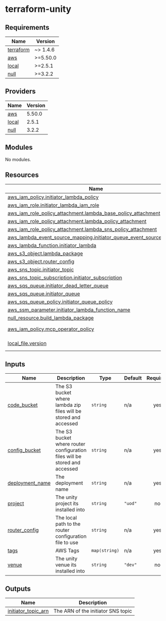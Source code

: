 # terraform-unity

<!-- BEGINNING OF PRE-COMMIT-TERRAFORM DOCS HOOK -->
## Requirements

| Name | Version |
|------|---------|
| <a name="requirement_terraform"></a> [terraform](#requirement\_terraform) | ~> 1.4.6 |
| <a name="requirement_aws"></a> [aws](#requirement\_aws) | >=5.50.0 |
| <a name="requirement_local"></a> [local](#requirement\_local) | >=2.5.1 |
| <a name="requirement_null"></a> [null](#requirement\_null) | >=3.2.2 |

## Providers

| Name | Version |
|------|---------|
| <a name="provider_aws"></a> [aws](#provider\_aws) | 5.50.0 |
| <a name="provider_local"></a> [local](#provider\_local) | 2.5.1 |
| <a name="provider_null"></a> [null](#provider\_null) | 3.2.2 |

## Modules

No modules.

## Resources

| Name | Type |
|------|------|
| [aws_iam_policy.initiator_lambda_policy](https://registry.terraform.io/providers/hashicorp/aws/latest/docs/resources/iam_policy) | resource |
| [aws_iam_role.initiator_lambda_iam_role](https://registry.terraform.io/providers/hashicorp/aws/latest/docs/resources/iam_role) | resource |
| [aws_iam_role_policy_attachment.lambda_base_policy_attachment](https://registry.terraform.io/providers/hashicorp/aws/latest/docs/resources/iam_role_policy_attachment) | resource |
| [aws_iam_role_policy_attachment.lambda_policy_attachment](https://registry.terraform.io/providers/hashicorp/aws/latest/docs/resources/iam_role_policy_attachment) | resource |
| [aws_iam_role_policy_attachment.lambda_sns_policy_attachment](https://registry.terraform.io/providers/hashicorp/aws/latest/docs/resources/iam_role_policy_attachment) | resource |
| [aws_lambda_event_source_mapping.initiator_queue_event_source_mapping](https://registry.terraform.io/providers/hashicorp/aws/latest/docs/resources/lambda_event_source_mapping) | resource |
| [aws_lambda_function.initiator_lambda](https://registry.terraform.io/providers/hashicorp/aws/latest/docs/resources/lambda_function) | resource |
| [aws_s3_object.lambda_package](https://registry.terraform.io/providers/hashicorp/aws/latest/docs/resources/s3_object) | resource |
| [aws_s3_object.router_config](https://registry.terraform.io/providers/hashicorp/aws/latest/docs/resources/s3_object) | resource |
| [aws_sns_topic.initiator_topic](https://registry.terraform.io/providers/hashicorp/aws/latest/docs/resources/sns_topic) | resource |
| [aws_sns_topic_subscription.initiator_subscription](https://registry.terraform.io/providers/hashicorp/aws/latest/docs/resources/sns_topic_subscription) | resource |
| [aws_sqs_queue.initiator_dead_letter_queue](https://registry.terraform.io/providers/hashicorp/aws/latest/docs/resources/sqs_queue) | resource |
| [aws_sqs_queue.initiator_queue](https://registry.terraform.io/providers/hashicorp/aws/latest/docs/resources/sqs_queue) | resource |
| [aws_sqs_queue_policy.initiator_queue_policy](https://registry.terraform.io/providers/hashicorp/aws/latest/docs/resources/sqs_queue_policy) | resource |
| [aws_ssm_parameter.initiator_lambda_function_name](https://registry.terraform.io/providers/hashicorp/aws/latest/docs/resources/ssm_parameter) | resource |
| [null_resource.build_lambda_package](https://registry.terraform.io/providers/hashicorp/null/latest/docs/resources/resource) | resource |
| [aws_iam_policy.mcp_operator_policy](https://registry.terraform.io/providers/hashicorp/aws/latest/docs/data-sources/iam_policy) | data source |
| [local_file.version](https://registry.terraform.io/providers/hashicorp/local/latest/docs/data-sources/file) | data source |

## Inputs

| Name | Description | Type | Default | Required |
|------|-------------|------|---------|:--------:|
| <a name="input_code_bucket"></a> [code\_bucket](#input\_code\_bucket) | The S3 bucket where lambda zip files will be stored and accessed | `string` | n/a | yes |
| <a name="input_config_bucket"></a> [config\_bucket](#input\_config\_bucket) | The S3 bucket where router configuration files will be stored and accessed | `string` | n/a | yes |
| <a name="input_deployment_name"></a> [deployment\_name](#input\_deployment\_name) | The deployment name | `string` | n/a | yes |
| <a name="input_project"></a> [project](#input\_project) | The unity project its installed into | `string` | `"uod"` | no |
| <a name="input_router_config"></a> [router\_config](#input\_router\_config) | The local path to the router configuration file to use | `string` | n/a | yes |
| <a name="input_tags"></a> [tags](#input\_tags) | AWS Tags | `map(string)` | n/a | yes |
| <a name="input_venue"></a> [venue](#input\_venue) | The unity venue its installed into | `string` | `"dev"` | no |

## Outputs

| Name | Description |
|------|-------------|
| <a name="output_initiator_topic_arn"></a> [initiator\_topic\_arn](#output\_initiator\_topic\_arn) | The ARN of the initiator SNS topic |
<!-- END OF PRE-COMMIT-TERRAFORM DOCS HOOK -->
